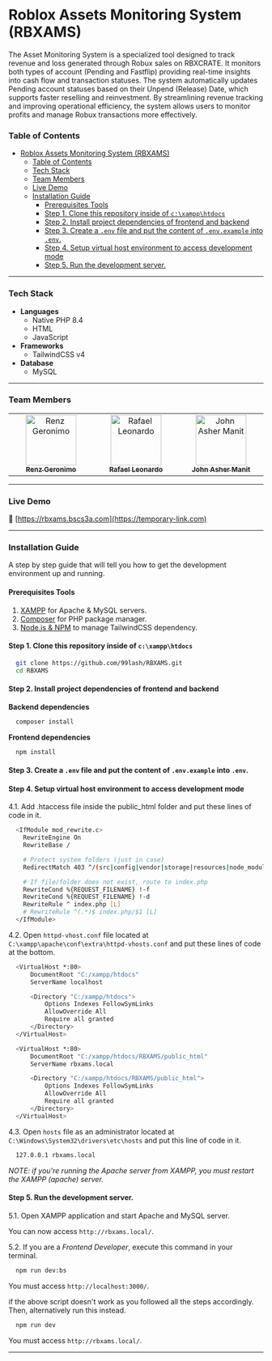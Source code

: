 # Roblox Assets Monitoring System (RBXAMS)

The Asset Monitoring System is a specialized tool designed to track revenue and loss generated through Robux sales on RBXCRATE. It monitors both types of account (Pending and Fastflip) providing real-time insights into cash flow and transaction statuses. The system automatically updates Pending account statuses based on their Unpend (Release) Date, which supports faster reselling and reinvestment. By streamlining revenue tracking and improving operational efficiency, the system allows users to monitor profits and manage Robux transactions more effectively.

### Table of Contents

- [Roblox Assets Monitoring System (RBXAMS)](#roblox-assets-monitoring-system-rbxams)
    - [Table of Contents](#table-of-contents)
    - [Tech Stack](#tech-stack)
    - [Team Members](#team-members)
    - [Live Demo](#live-demo)
    - [Installation Guide](#installation-guide)
      - [Prerequisites Tools](#prerequisites-tools)
      - [Step 1. Clone this repository inside of `c:\xampp\htdocs`](#step-1-clone-this-repository-inside-of-cxampphtdocs)
      - [Step 2. Install project dependencies of frontend and backend](#step-2-install-project-dependencies-of-frontend-and-backend)
      - [Step 3. Create a `.env` file and put the content of `.env.example` into `.env`.](#step-3-create-a-env-file-and-put-the-content-of-envexample-into-env)
      - [Step 4. Setup virtual host environment to access development mode](#step-4-setup-virtual-host-environment-to-access-development-mode)
      - [Step 5. Run the development server.](#step-5-run-the-development-server)

---

### Tech Stack

- **Languages**
  - Native PHP 8.4
  - HTML
  - JavaScript
- **Frameworks**
  - TailwindCSS v4 
- **Database**
  - MySQL

---

### Team Members

<table>
  <tbody>
    <tr>
      <td align="center" valign="top" width="14.28%">
        <a href="https://github.com/incubusgeronimo">
          <img src="https://avatars.githubusercontent.com/u/164271830?v=4" width="100px;" alt="Renz Geronimo"/>
          <br/>
          <sub>
          <b>
            Renz Geronimo
          </b>
          </sub>
        </a>
      <td align="center" valign="top" width="14.28%">
        <a href="https://github.com/rapp0456/">
          <img src="https://avatars.githubusercontent.com/u/89532471?v=4" width="100px;" alt="Rafael Leonardo"/>
          <br/>
          <sub>
          <b>
            Rafael Leonardo
          </b>
          </sub>
        </a>
      </td>
      <td align="center" valign="top" width="14.28%">
        <a href="https://github.com/99lash">
          <img src="https://avatars.githubusercontent.com/u/124173983?v=4" width="100px;" alt="John Asher Manit"/>
          <br/>
          <sub>
          <b>
            John Asher Manit
          </b>
          </sub>
        </a>
      </td>
    </tr>
  </tbody>
</table>

---

### Live Demo

🔗 [https://rbxams.bscs3a.com](https://temporary-link.com)

---

### Installation Guide

A step by step guide that will tell you how to get the development environment up and running.

#### Prerequisites Tools

1. [XAMPP](https://www.apachefriends.org/download.html) for Apache & MySQL servers.
2. [Composer](https://getcomposer.org/) for PHP package manager.
3. [Node.js & NPM](https://nodejs.org/en/download) to manage TailwindCSS dependency.

#### Step 1. Clone this repository inside of `c:\xampp\htdocs`

```bash
  git clone https://github.com/99lash/RBXAMS.git
  cd RBXAMS
```


#### Step 2. Install project dependencies of frontend and backend

 **Backend dependencies**
```bash
  composer install
```

  **Frontend dependencies**
```bash
  npm install
```

#### Step 3. Create a `.env` file and put the content of `.env.example` into `.env`.

#### Step 4. Setup virtual host environment to access development mode
  4.1. Add .htaccess file inside the public_html folder and put these lines of code in it.
  
  ```bash
    <IfModule mod_rewrite.c>
      RewriteEngine On
      RewriteBase /

      # Protect system folders (just in case)
      RedirectMatch 403 ^/(src|config|vendor|storage|resources|node_modules|docs)/.*

      # If file/folder does not exist, route to index.php
      RewriteCond %{REQUEST_FILENAME} !-f
      RewriteCond %{REQUEST_FILENAME} !-d
      RewriteRule ^ index.php [L]
      # RewriteRule ^(.*)$ index.php/$1 [L]
    </IfModule>   
  ```
  4.2. Open `httpd-vhost.conf` file located at `C:\xampp\apache\conf\extra\httpd-vhosts.conf` and put these lines of code at the bottom.

  ```bash
    <VirtualHost *:80>
        DocumentRoot "C:/xampp/htdocs"
        ServerName localhost

        <Directory "C:/xampp/htdocs">
            Options Indexes FollowSymLinks
            AllowOverride All
            Require all granted
        </Directory>
    </VirtualHost>

    <VirtualHost *:80>
        DocumentRoot "C:/xampp/htdocs/RBXAMS/public_html"
        ServerName rbxams.local

        <Directory "C:/xampp/htdocs/RBXAMS/public_html">
            Options Indexes FollowSymLinks
            AllowOverride All
            Require all granted
        </Directory>
    </VirtualHost>
  ```
  4.3. Open `hosts` file as an administrator located at `C:\Windows\System32\drivers\etc\hosts` and put this line of code in it.
  ```bash
    127.0.0.1 rbxams.local
  ```
  *NOTE: if you're running the Apache server from XAMPP, you must restart the XAMPP (apache) server.*

#### Step 5. Run the development server.
  
  5.1. Open XAMPP application and start Apache and MySQL server.
    
  You can now access `http://rbxams.local/`.

  5.2. If you are a *Frontend Developer*, execute this command in your terminal.
    
  ```bash
    npm run dev:bs
  ```
  You must access `http://localhost:3000/`.

  if the above script doesn't work as you followed all the steps accordingly. Then, alternatively run this instead.


  ```bash
    npm run dev
  ``` 
  You must access `http://rbxams.local/`.

---
